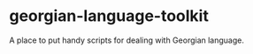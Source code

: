 georgian-language-toolkit
=========================

A place to put handy scripts for dealing with Georgian language.